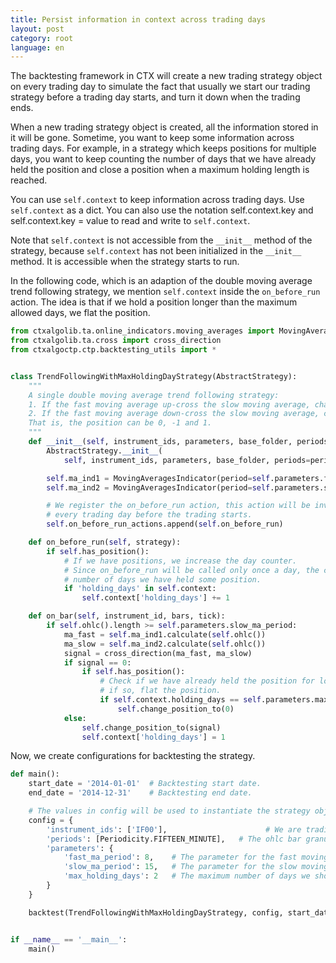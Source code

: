 ```yaml
---
title: Persist information in context across trading days
layout: post
category: root
language: en
---
```


The backtesting framework in CTX will create a new trading strategy object on every trading day to simulate
the fact that usually we start our trading strategy before a trading day starts, and turn it down
when the trading ends.

When a new trading strategy object is created, all the information stored in it will be gone. Sometime, you want
to keep some information across trading days. For example, in a strategy which keeps positions for multiple days,
you want to keep counting the number of days that we have already held the position and close a position when
a maximum holding length is reached.

You can use `self.context` to keep information across trading days. Use `self.context` as a dict. You can also
use the notation self.context.key and self.context.key = value to read and write to `self.context`.

Note that `self.context` is not accessible from the `__init__` method of the strategy, because `self.context`
has not been initialized in the `__init__` method.  It is accessible when the strategy starts to run.

In the following code, which is an adaption of the double moving average trend following strategy,
we mention `self.context` inside the `on_before_run` action. The idea is that if we hold a position longer than
the maximum allowed days, we flat the position.


```python
from ctxalgolib.ta.online_indicators.moving_averages import MovingAveragesIndicator
from ctxalgolib.ta.cross import cross_direction
from ctxalgoctp.ctp.backtesting_utils import *


class TrendFollowingWithMaxHoldingDayStrategy(AbstractStrategy):
    """
    A single double moving average trend following strategy:
    1. If the fast moving average up-cross the slow moving average, change position to 1.
    2. If the fast moving average down-cross the slow moving average, change position to -1.
    That is, the position can be 0, -1 and 1.
    """
    def __init__(self, instrument_ids, parameters, base_folder, periods=None, description=None, logger=None):
        AbstractStrategy.__init__(
            self, instrument_ids, parameters, base_folder, periods=periods, description=description, logger=logger)

        self.ma_ind1 = MovingAveragesIndicator(period=self.parameters.fast_ma_period)
        self.ma_ind2 = MovingAveragesIndicator(period=self.parameters.slow_ma_period)

        # We register the on_before_run action, this action will be invoked
        # every trading day before the trading starts.
        self.on_before_run_actions.append(self.on_before_run)

    def on_before_run(self, strategy):
        if self.has_position():
            # If we have positions, we increase the day counter.
            # Since on_before_run will be called only once a day, the counter then records the
            # number of days we have held some position.
            if 'holding_days' in self.context:
                self.context['holding_days'] += 1

    def on_bar(self, instrument_id, bars, tick):
        if self.ohlc().length >= self.parameters.slow_ma_period:
            ma_fast = self.ma_ind1.calculate(self.ohlc())
            ma_slow = self.ma_ind2.calculate(self.ohlc())
            signal = cross_direction(ma_fast, ma_slow)
            if signal == 0:
                if self.has_position():
                    # Check if we have already held the position for long enough,
                    # if so, flat the position.
                    if self.context.holding_days == self.parameters.max_holding_days:
                        self.change_position_to(0)
            else:
                self.change_position_to(signal)
                self.context['holding_days'] = 1
```

Now, we create configurations for backtesting the strategy.

```python
def main():
    start_date = '2014-01-01'  # Backtesting start date.
    end_date = '2014-12-31'    # Backtesting end date.

    # The values in config will be used to instantiate the strategy objects by the backtest method.
    config = {
        'instrument_ids': ['IF00'],                      # We are trading this future instrument.
        'periods': [Periodicity.FIFTEEN_MINUTE],   # The ohlc bar granularity on which trading happens.
        'parameters': {
            'fast_ma_period': 8,    # The parameter for the fast moving average.
            'slow_ma_period': 15,   # The parameter for the slow moving average.
            'max_holding_days': 2   # The maximum number of days we should hold a position.
        }
    }

    backtest(TrendFollowingWithMaxHoldingDayStrategy, config, start_date, end_date)


if __name__ == '__main__':
    main()

```
